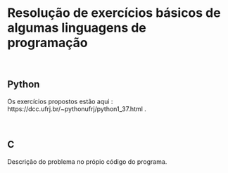 <h1>Resolução de exercícios básicos de algumas linguagens de programação </h1> 
<br>
<h2>Python</h2>
<p>Os exercícios propostos estão aqui : https://dcc.ufrj.br/~pythonufrj/python1_37.html .</p>
<br>
<h2>C</h2>
<p>Descrição do problema no própio código do programa.</p>
